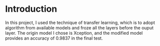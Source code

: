 # Introduction

In this project, I used the technique of transfer learning, which is to adopt algorithm from available models and froze all the layers before the ouput layer.
The origin model I chose is Xception, and the modified model provides an accuracy of 0.9837 in the final test. 
